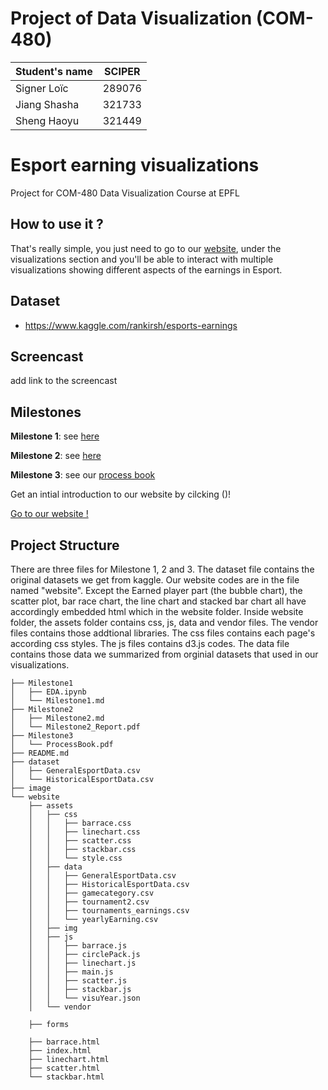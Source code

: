 # Project of Data Visualization (COM-480)

| Student's name | SCIPER |
| -------------- | ------ |
| Signer Loïc | 289076 |
| Jiang Shasha | 321733 |
| Sheng Haoyu | 321449 |


# Esport earning visualizations
Project for COM-480 Data Visualization Course at EPFL

## How to use it ?
That's really simple, you just need to go to our [website](https://com-480-data-visualization.github.io/data-visualization-project-2021-shl/website/), under the visualizations section and you'll be able to interact with multiple visualizations showing different aspects of the earnings in Esport.

## Dataset

- https://www.kaggle.com/rankirsh/esports-earnings

## Screencast

add link to the screencast

## Milestones
**Milestone 1**:
see [here](Milestone1/Milestone1.md)

**Milestone 2**:
see [here](Milestone2/Milestone2.md)

**Milestone 3**:
see our [process book](Milestone3/ProcessBook.pdf)

Get an intial introduction to our website by cilcking ()!

[Go to our website !](https://com-480-data-visualization.github.io/data-visualization-project-2021-shl/website/)

## Project Structure

There are three files for Milestone 1, 2 and 3. The dataset file contains the original datasets we get from kaggle. Our website codes are in the file named "website". Except the Earned player part (the bubble chart), the scatter plot, bar race chart, the line chart and stacked bar chart all have accordingly embedded html which in the website folder.  Inside website folder, the assets folder contains css, js, data and vendor files. The vendor files contains those addtional libraries. The css files contains each page's according css styles. The js files contains d3.js codes. The data file contains those data we summarized from orginial datasets that used in our visualizations.

```console
├── Milestone1
│   ├── EDA.ipynb
│   └── Milestone1.md
├── Milestone2
│   ├── Milestone2.md
│   └── Milestone2_Report.pdf
├── Milestone3
│   └── ProcessBook.pdf
├── README.md
├── dataset
│   ├── GeneralEsportData.csv
│   └── HistoricalEsportData.csv
├── image
└── website
    ├── assets
    │   ├── css
    │   │   ├── barrace.css
    │   │   ├── linechart.css
    │   │   ├── scatter.css
    │   │   ├── stackbar.css
    │   │   └── style.css
    │   ├── data
    │   │   ├── GeneralEsportData.csv
    │   │   ├── HistoricalEsportData.csv
    │   │   ├── gamecategory.csv
    │   │   ├── tournament2.csv
    │   │   ├── tournaments_earnings.csv
    │   │   └── yearlyEarning.csv
    │   ├── img
    │   ├── js
    │   │   ├── barrace.js
    │   │   ├── circlePack.js
    │   │   ├── linechart.js
    │   │   ├── main.js
    │   │   ├── scatter.js
    │   │   ├── stackbar.js
    │   │   └── visuYear.json
    │   └── vendor

​    ├── forms    

​    ├── barrace.html
​    ├── index.html
​    ├── linechart.html
​    ├── scatter.html
​    └── stackbar.html
```
